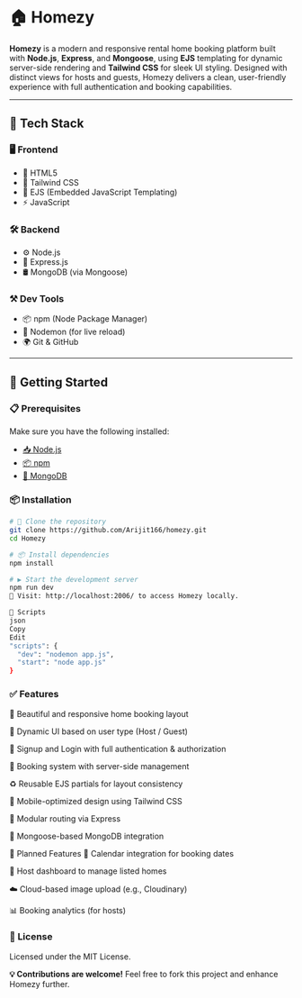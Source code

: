 # 🏠 Homezy

**Homezy** is a modern and responsive rental home booking platform built with **Node.js**, **Express**, and **Mongoose**, using **EJS** templating for dynamic server-side rendering and **Tailwind CSS** for sleek UI styling. Designed with distinct views for hosts and guests, Homezy delivers a clean, user-friendly experience with full authentication and booking capabilities.

---

## 🧰 Tech Stack

### 🖥️ Frontend
- 🧱 HTML5
- 🎨 Tailwind CSS
- 📜 EJS (Embedded JavaScript Templating)
- ⚡ JavaScript

### 🛠️ Backend
- ⚙️ Node.js
- 🚀 Express.js
- 🛢️ MongoDB (via Mongoose)

### ⚒️ Dev Tools
- 📦 npm (Node Package Manager)
- 🔁 Nodemon (for live reload)
- 🌍 Git & GitHub

---

## 🚀 Getting Started

### 📋 Prerequisites

Make sure you have the following installed:

- [📥 Node.js](https://nodejs.org/)
- [📦 npm](https://www.npmjs.com/)
- [🍃 MongoDB](https://www.mongodb.com/)

### 📦 Installation

```bash
# 📁 Clone the repository
git clone https://github.com/Arijit166/homezy.git
cd Homezy

# 📦 Install dependencies
npm install

# ▶️ Start the development server
npm run dev
🔗 Visit: http://localhost:2006/ to access Homezy locally.

🧾 Scripts
json
Copy
Edit
"scripts": {
  "dev": "nodemon app.js",
  "start": "node app.js"
}
```

### ✅ Features
🏡 Beautiful and responsive home booking layout

🔄 Dynamic UI based on user type (Host / Guest)

📝 Signup and Login with full authentication & authorization

🧾 Booking system with server-side management

♻️ Reusable EJS partials for layout consistency

📱 Mobile-optimized design using Tailwind CSS

🧭 Modular routing via Express

🧰 Mongoose-based MongoDB integration

🔮 Planned Features
📆 Calendar integration for booking dates

🧳 Host dashboard to manage listed homes

☁️ Cloud-based image upload (e.g., Cloudinary)

📊 Booking analytics (for hosts)

### 📄 License
Licensed under the MIT License.

<b>💡 Contributions are welcome!</b>
Feel free to fork this project and enhance Homezy further.
